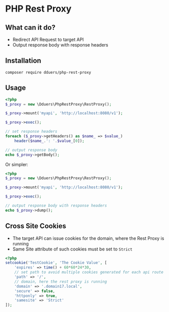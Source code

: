# PHP Rest Proxy

## What can it do?

- Redirect API Request to target API
- Output response body with response headers

## Installation

`composer require dduers/php-rest-proxy`

## Usage

```php
<?php
$_proxy = new \Dduers\PhpRestProxy\RestProxy();

$_proxy->mount('myapi', 'http://localhost:8080/v1');

$_proxy->exec();

// set response headers
foreach ($_proxy->getHeaders() as $name_ => $value_) 
    header($name_.': '.$value_[0]);

// output response body
echo $_proxy->getBody();
```

Or simpler:

```php
<?php
$_proxy = new \Dduers\PhpRestProxy\RestProxy();

$_proxy->mount('myapi', 'http://localhost:8080/v1');

$_proxy->exec();

// output response body with response headers
echo $_proxy->dump();
```

## Cross Site Cookies

- The target API can issue cookies for the domain, where the Rest Proxy is running
- Same Site attribute of such cookies must be set to `Strict`

```php
<?php
setcookie('TestCookie', 'The Cookie Value', [
    'expires' => time() + 60*60*24*30,
    // set path to avoid multiple cookies generated for each api route
    'path' => '/',
    // domain, here the rest proxy is running
    'domain' => '.domain17.local', 
    'secure' => false,
    'httponly' => true,
    'samesite' => 'Strict' 
]);
```
